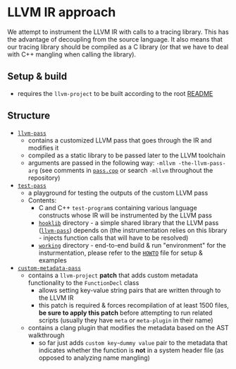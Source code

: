 # LLVM IR approach

We attempt to instrument the LLVM IR with calls to a tracing library. This has the advantage of decoupling from the source language. It also means that our tracing library should be compiled
as a C library (or that we have to deal with C++ mangling when calling the library).

## Setup & build 

* requires the `llvm-project` to be built according to the root [README](../../README.md)

## Structure

* [`llvm-pass`](./llvm-pass/)
    * contains a customized LLVM pass that goes through the IR and modifies it
    * compiled as a static library to be passed later to the LLVM toolchain
    * arguments are passed in the following way: `-mllvm -the-llvm-pass-arg` (see comments in [`pass.cpp`](./llvm-pass/src/pass.cpp) or search `-mllvm` throughout the repository)
* [`test-pass`](./test-pass/)
    * a playground for testing the outputs of the custom LLVM pass
    * Contents: 
        * C and C++ `test-program`s containing various language constructs whose IR will be instrumented by the LLVM pass
        * [`hooklib`](./test-pass/hooklib/) directory - a simple shared library that the LLVM pass ([`llvm-pass`](./llvm-pass/)) depends on (the instrumentation relies on this library - injects function calls that will have to be resolved)
        * [`working`](./test-pass/working/) directory - end-to-end build & run "environment" for the insturmentation, please refer to the [`HOWTO`](./test-pass/working/HOWTO.md) file for setup & examples
* [`custom-metadata-pass`](./custom-metadata-pass/)
    * contains a `llvm-project` **patch** that adds custom metadata functionality to the `FunctionDecl` class
        * allows setting key-value string pairs that are written through to the LLVM IR
        * this patch is required & forces recompilation of at least 1500 files, **be sure to apply this patch** before attempting to run related scripts (usually they have `meta` or `meta-plugin` in their name) 
    * contains a clang plugin that modifies the metadata based on the AST walkthrough
        * so far just adds `custom key`-`dummy value` pair to the metadata that indicates whether the function is **not** in a system header file (as opposed to analyzing name mangling)
